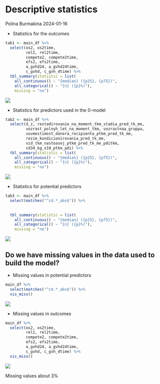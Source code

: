 Descriptive statistics
================
Polina Burmakina
2024-01-16

- Statistics for the outcomes

``` r
tab1 <- main_df %>%
  select(os2, os2time, 
         rel2, rel2time, 
         compete2, compete2time, 
         efs2, efs2time, 
         a_gvhd24, a_gvhd24time, 
         c_gvhd, c_gvh_dtime) %>%
  tbl_summary(statistic = list(
    all_continuous() ~ "{median} ({p25}, {p75})",
    all_categorical() ~ "{n} ({p}%)"),
    missing = "no")
```
![](tab1.png)<!-- -->

- Statistics for predictors used in the 0-model

``` r
tab2 <- main_df %>%
  select(d_z, restadirovanie_na_moment_tkm_stadia_pred_tk_me,  
         vozrast_polnyh_let_na_moment_tkm, vozrastnaa_gruppa, 
         sovmestimost_donora_recipienta_ptkm_pred_tk_me, 
         rezim_kondicionirovania_pred_tk_me, 
         vid_tkm_nastoasej_ptkm_pred_tk_me_pditkm, 
         cd34_kg_x10_ptkm_pdi) %>%
  tbl_summary(statistic = list(
    all_continuous() ~ "{median} ({p25}, {p75})",
    all_categorical() ~ "{n} ({p}%)"), 
    missing = "no")
```
![](tab2.png)<!-- -->

- Statistics for potential predictors

``` r
tab3 <- main_df %>% 
  select(matches("^cd.*_abs$")) %>% 
  
  
  tbl_summary(statistic = list(
    all_continuous() ~ "{median} ({p25}, {p75})",
    all_categorical() ~ "{n} ({p}%)"), 
    missing = "no")
```
![](tab3.png)<!-- -->


## Do we have missing values in the data used to build the model?

- Missing values in potential predictors

``` r
main_df %>%
  select(matches("^cd.*_abs$")) %>% 
  vis_miss() 
```

![](unnamed-chunk-5-1.png)<!-- -->

- Missing values in outcomes

``` r
main_df %>%
  select(os2, os2time, 
         rel2, rel2time, 
         compete2, compete2time, 
         efs2, efs2time, 
         a_gvhd24, a_gvhd24time, 
         c_gvhd, c_gvh_dtime) %>%
  vis_miss()
```

![](unnamed-chunk-6-1.png)<!-- -->

Missing values about 3%
